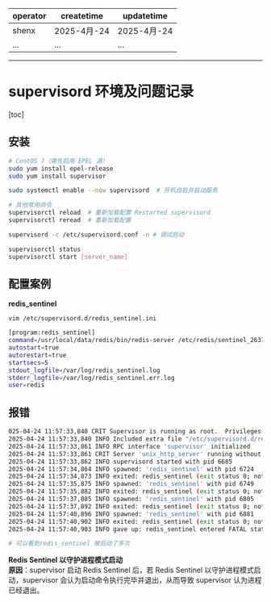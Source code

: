 | operator | createtime | updatetime |
| ---- | ---- | ---- |
| shenx | 2025-4月-24 | 2025-4月-24  |
| ... | ... | ... |
---
# supervisord 环境及问题记录

[toc]

## 安装

```bash
# CentOS 7（需先启用 EPEL 源）
sudo yum install epel-release
sudo yum install supervisor

sudo systemctl enable --now supervisord  # 开机自启并启动服务
```

```bash
# 其他常用命令
supervisorctl reload  # 重新加载配置 Restarted supervisord
supervisorctl reread  # 重新加载配置 

supervisord -c /etc/supervisord.conf -n # 调试启动

supervisorctl status
supervisorctl start [server_name]
```

## 配置案例

**redis_sentinel**

`vim /etc/supervisord.d/redis_sentinel.ini`
```bash
[program:redis_sentinel]
command=/usr/local/data/redis/bin/redis-server /etc/redis/sentinel_26379.conf --sentinel
autostart=true
autorestart=true
startsecs=5
stdout_logfile=/var/log/redis_sentinel.log
stderr_logfile=/var/log/redis_sentinel.err.log
user=redis
```

## 报错

```bash
025-04-24 11:57:33,840 CRIT Supervisor is running as root.  Privileges were not dropped because no user is specified in the config file.  If you intend to run as root, you can set user=root in the config file to avoid this message.
2025-04-24 11:57:33,840 INFO Included extra file "/etc/supervisord.d/redis_sentinel.ini" during parsing
2025-04-24 11:57:33,861 INFO RPC interface 'supervisor' initialized
2025-04-24 11:57:33,861 CRIT Server 'unix_http_server' running without any HTTP authentication checking
2025-04-24 11:57:33,862 INFO supervisord started with pid 6685
2025-04-24 11:57:34,864 INFO spawned: 'redis_sentinel' with pid 6724
2025-04-24 11:57:34,873 INFO exited: redis_sentinel (exit status 0; not expected)
2025-04-24 11:57:35,875 INFO spawned: 'redis_sentinel' with pid 6749
2025-04-24 11:57:35,882 INFO exited: redis_sentinel (exit status 0; not expected)
2025-04-24 11:57:37,885 INFO spawned: 'redis_sentinel' with pid 6805
2025-04-24 11:57:37,892 INFO exited: redis_sentinel (exit status 0; not expected)
2025-04-24 11:57:40,896 INFO spawned: 'redis_sentinel' with pid 6881
2025-04-24 11:57:40,902 INFO exited: redis_sentinel (exit status 0; not expected)
2025-04-24 11:57:40,903 INFO gave up: redis_sentinel entered FATAL state, too many start retries too quickly

# 可以看到redis_sentinel 被启动了多次
```

**Redis Sentinel 以守护进程模式启动**  
**原因**：supervisor 启动 Redis Sentinel 后，若 Redis Sentinel 以守护进程模式启动，supervisor 会认为启动命令执行完毕并退出，从而导致 supervisor 认为进程已经退出。  

